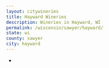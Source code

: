 ```yaml
---
layout: citywineries
title: Hayward Wineries
description: Wineries in Hayward, WI
permalink: /wisconsin/sawyer/hayward/
state: wi
county: sawyer
city: hayward
---
```

-
